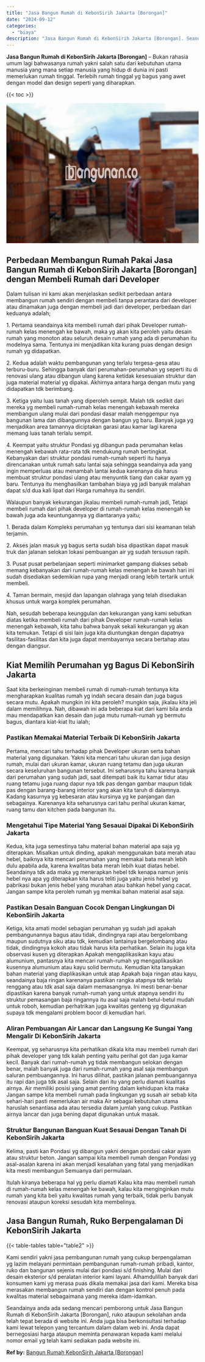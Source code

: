 ```yaml
---
title: "Jasa Bangun Rumah di KebonSirih Jakarta [Borongan]"
date: "2024-09-12"
categories: 
  - "biaya"
description: "Jasa Bangun Rumah di KebonSirih Jakarta [Borongan]. Seandainya anda ada sedang mencari pemborong untuk Jasa Bangun Rumah di KebonSirih Jakarta [Borongan],..."
---
```


**Jasa Bangun Rumah di KebonSirih Jakarta \[Borongan\]** – Bukan rahasia umum lagi bahwasanya rumah yakni salah satu dari kebutuhan utama manusia yang mana setiap manusia yang hidup di dunia ini pasti memerlukan rumah tinggal. Terlebih rumah tinggal yg bagus yang awet dengan model dan design seperti yang diharapkan.

{{< toc >}}

![Jasa Bangun Rumah di KebonSirih Jakarta [Borongan]](/images/borong-bangunan-32.png)

## Perbedaan Membangun Rumah Pakai Jasa Bangun Rumah di KebonSirih Jakarta \[Borongan\] dengan Membeli Rumah dari Developer

Dalam tulisan ini kami akan menjelaskan sedikit perbedaan antara membangun rumah sendiri dengan membeli tanpa perantara dari developer atau dinamakan juga dengan membeli jadi dari developer, perbedaan dari keduanya adalah;

1\. Pertama seandainya kita membeli rumah dari pihak Developer rumah-rumah kelas menengah ke bawah, maka yg akan kita peroleh yaitu desain rumah yang monoton atau seluruh desain rumah yang ada di perumahan itu modelnya sama. Tentunya ini menjadikan kita kurang puas dengan design rumah yg didapatkan.

2\. Kedua adalah waktu pembangunan yang terlalu tergesa-gesa atau terburu-buru. Sehingga banyak dari perumahan-perumahan yg seperti itu di renovasi ulang atau dibangun ulang karena ketidak kesesuaian struktur dan juga material material yg dipakai. Akhirnya antara harga dengan mutu yang didapatkan tdk berimbang.

3\. Ketiga yaitu luas tanah yang diperoleh sempit. Malah tdk sedikit dari mereka yg membeli rumah-rumah kelas menengah kebawah mereka membangun ulang mulai dari pondasi dasar malah menggempur nya bangunan lama dan dibangunnya dengan bangun yg baru. Banyak juga yg menjadikan area tamannya diciptakan garasi atau kamar lagi karena memang luas tanah terlalu sempit.

4\. Keempat yaitu struktur Pondasi yg dibangun pada perumahan kelas menengah kebawah rata-rata tdk mendukung rumah bertingkat. Kebanyakan dari struktur pondasi rumah-rumah seperti itu hanya direncanakan untuk rumah satu lantai saja sehingga seandainya ada yang ingin memperluas atau menambah lantai kedua karenanya dia harus membuat struktur pondasi ulang atau menyuntik tiang dan cakar ayam yg baru. Tentunya itu menghasilkan tambahan biaya yg jadi banyak malahan dapat s/d dua kali lipat dari Harga rumahnya itu sendiri.

Walaupun banyak kekurangan jikalau membeli rumah-rumah jadi, Tetapi membeli rumah dari pihak developer di rumah-rumah kelas menengah ke bawah juga ada keuntungannya yg diantaranya yaitu;

1\. Berada dalam Kompleks perumahan yg tentunya dari sisi keamanan telah terjamin.

2\. Akses jalan masuk yg bagus serta sudah bisa dipastikan dapat masuk truk dan jalanan selokan lokasi pembuangan air yg sudah tersusun rapih.

3\. Pusat pusat perbelanjaan seperti minimarket gampang diakses sebab memang kebanyakan dari rumah-rumah kelas menengah ke bawah hari ini sudah disediakan sedemikian rupa yang menjadi orang lebih tertarik untuk membeli.

4\. Taman bermain, mesjid dan lapangan olahraga yang telah disediakan khusus untuk warga komplek perumahan.

Nah, sesudah beberapa keunggulan dan kekurangan yang kami sebutkan diatas ketika membeli rumah dari pihak Developer rumah-rumah kelas menengah kebawah, kita tahu bahwa banyak sekali kekurangan yg akan kita temukan. Tetapi di sisi lain juga kita diuntungkan dengan dapatnya fasilitas-fasilitas dan kita juga dapat membayarnya secara bertahap atau dengan diangsur.

## Kiat Memilih Perumahan yg Bagus Di KebonSirih Jakarta

Saat kita berkeinginan membeli rumah di rumah-rumah tentunya kita mengharapkan kualitas rumah yg indah secara desain dan juga bagus secara mutu. Apakah mungkin ini kita peroleh? mungkin saja, jikalau kita jeli dalam memilihnya. Nah, dibawah ini ada beberapa kiat dari kami bila anda mau mendapatkan kan desain dan juga mutu rumah-rumah yg bermutu bagus, diantara kiat-kiat Itu ialah;

### Pastikan Memakai Material Terbaik Di KebonSirih Jakarta

Pertama, mencari tahu terhadap pihak Developer ukuran serta bahan material yang digunakan. Yakni kita mencari tahu ukuran dan juga design rumah, mulai dari ukuran kamar, ukuran ruang tetamu dan juga ukuran secara keseluruhan bangunan tersebut. Ini seharusnya tahu karena banyak dari perumahan yang sudah jadi, saat ditempati baik itu kamar tidur atau ruang tetamu juga ruang dapur nya tdk pas dengan gambar maupun tidak pas dengan barang-barang interior yang akan kita taruh di dalamnya. Kadang kasurnya yg kebesaran atau kursinya yg ke panjangan dan sebagainya. Karenanya kita seharusnya cari tahu perihal ukuran kamar, ruang tamu dan kitchen pada bangunan itu.

### Mengetahui Tipe Material Yang Sesauai Dipakai Di KebonSirih Jakarta

Kedua, kita juga semestinya tahu material bahan material apa saja yg diterapkan. Misalkan untuk dinding, apakah menggunakan bata merah atau hebel, baiknya kita mencari perumahan yang memakai bata merah lebih dulu apabila ada, karena kwalitas bata merah lebih kuat diatas hebel. Seandainya tdk ada maka yg menerapkan hebel tdk kenapa namun jenis hebel nya apa yg diterapkan kita harus teliti juga yaitu jenis hebel yg pabrikasi bukan jenis hebel yang murahan atau bahkan hebel yang cacat. Jangan sampe kita peroleh rumah yg memkai bahan material asal saja.

### Pastikan Desain Banguan Cocok Dengan Lingkungan Di KebonSirih Jakarta

Ketiga, kita amati model sebagian perumahan yg sudah jadi apakah pembangunannya bagus atau tidak, dindingnya rapi atau bergelombang maupun sudutnya siku atau tdk, kemudian lantainya bergelombang atau tidak, dindingnya kokoh atau tidak harus kita perhatikan. Selain itu juga kita observasi kusen yg diterapkan Apakah mengaplikasikan kayu atau alumunium, pantasnya kita mencari rumah-rumah yg mengaplikasikan kusennya alumunium atau kayu solid bermutu. Kemudian kita tanyakan bahan material yang diaplikasikan untuk atap Apakah baja ringan atau kayu, seandainya baja ringan karenanya pastikan rangka atapnya tdk terlalu renggang atau tdk asal saja dalam memasangnya. Ini mesti benar-benar dipastikan karena banyak rumah-rumah yang untuk atapnya sendiri itu struktur pemasangan baja ringannya itu asal saja malah betul-betul mudah untuk roboh, kemudian perhatrikan juga kwalitas genteng yg digunakan supaya tdk mengalami problem bocor di kemudian hari.

### Aliran Pembuangan Air Lancar dan Langsung Ke Sungai Yang Mengalir Di KebonSirih Jakarta

Keempat, yg seharusnya kita perhatikan dikala kita mau membeli rumah dari pihak developer yang tdk kalah penting yaitu perihal got dan juga kamar kecil. Banyak dari rumah-rumah yg tidak membangun selokan dengan benar, malah banyak juga dari rumah-rumah yang asal saja membangun saluran pembuangannya. Ini harus dilihat, pastikan jalanan pembuangannya itu rapi dan juga tdk asal saja. Selain dari itu yang perlu diamati kualitas airnya. Air memiliki posisi yang amat penting dalam kehidupan kita maka Jangan sampe kita membeli rumah pada lingkungan yg susah air sebab kita sehari-hari pasti memerlukan air maka Air sebagai kebutuhan utama haruslah senantiasa ada atau tersedia dalam jumlah yang cukup. Pastikan airnya lancar dan juga bening dapat digunakan untuk masak.

### Struktur Bangunan Banguan Kuat Sesauai Dengan Tanah Di KebonSirih Jakarta

Kelima, pasti kan Pondasi yg dibangun yakni dengan pondasi cakar ayam atau struktur beton. Jangan sampai kita membeli rumah dengan Pondasi yg asal-asalan karena ini akan menjadi kesalahan yang fatal yang menjadikan kita mesti membangun Semuanya dari permulaan.

Itulah kiranya beberapa hal yg perlu diamati Kalau kita mau membeli rumah di rumah-rumah kelas menengah ke bawah, kalau kita menginginkan mutu rumah yang kita beli yaitu kwalitas rumah yang terbaik, tidak perlu banyak renovasi ataupun koreksi sesudah kita membelinya.

## Jasa Bangun Rumah, Ruko Berpengalaman Di KebonSirih Jakarta

{{< table-tables table="table2" >}}

Kami sendiri yakni jasa pembangunan rumah yang cukup berpengalaman yg lazim melayani permintaan pembangunan rumah-rumah pribadi, kantor, ruko dan bangunan sejenis mulai dari pondasi s/d finishing. Mulai dari desain eksterior s/d peralatan interior kami layani. Alhamdulillah banyak dari konsumen kami yg merasa puas dikala memakai jasa dari kami. Mereka bisa merasakan membangun rumah sendiri dan dengan kontrol penuh pada kwalitas material sebagaimana yang mereka idam-idamkan.

Seandainya anda ada sedang mencari pemborong untuk Jasa Bangun Rumah di KebonSirih Jakarta \[Borongan\], ruko ataupun sekolahan anda telah tepat berada di website ini. Anda juga bisa berkonsultasi terhadap kami lewat telepon yang tercantum dalam dalam web ini. Anda dapat bernegosiasi harga ataupun meminta penawaran kepada kami melalui nomor email yg telah kami sediakan pada website ini.

**Ref by:** [Bangun Rumah KebonSirih Jakarta [Borongan]](https://id.wikipedia.org/wiki/Bangun)
